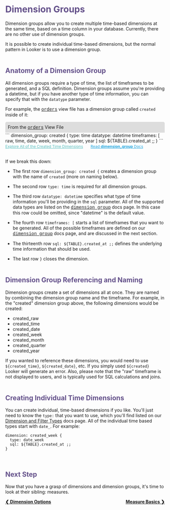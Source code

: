 <h1 style="color:rgb(100,81,138)">Dimension Groups</h1>

Dimension groups allow you to create multiple time-based dimensions at the same time, based on a time column in your database. Currently, there are no other use of dimension groups.

It is possible to create individual time-based dimensions, but the normal pattern in Looker is to use a dimension group.<br /><br />



<h2 style="color:rgb(100,81,138)">Anatomy of a Dimension Group</h2>

All dimension groups require a type of time, the list of timeframes to be generated, and a SQL definition.  Dimension groups assume you're providing a datetime, but if you have another type of time information, you can specify that with the `datatype` parameter.

For example, the <a href="https://learn.looker.com/projects/e-commerce/files/orders.view.lkml" style="font-family:Monaco,Menlo,Consolas,Courier New,monospace;">orders</a> view file has a dimension group called `created` inside of it:

<div style="border-radius:5px 5px 0 0;padding:8px;background-color:rgb(221,221,221);">
 From the <a href="https://learn.looker.com/projects/e-commerce/files/orders.view.lkml" style="font-family:Monaco,Menlo,Consolas,Courier New,monospace;">orders</a> View File</a>
</div>
```
dimension_group: created {
  type: time
  datatype: datetime
  timeframes: [
    raw,
    time,
    date,
    week,
    month,
    quarter,
    year
  ]
  sql: ${TABLE}.created_at ;;
}
```
<a style="color:rgb(87,190,190);font-size:12px;margin-right:20px;" href="https://learn.looker.com/explore/e_commerce/orders?qid=3p4HPhJyr3HYuEEkdN1Bar" target="_blank"><i class="fa fa-search"></i> Explore All of the Created Time Dimensions</a> <a style="color:rgb(32,165,222);font-size:12px;" href="https://docs.looker.com/reference/field-params/dimension_group" target="_blank"><i class="fa fa-file-text-o"></i> Read <b>dimension_group</b> Docs</a><br /><br />

If we break this down:

+ The first row `dimension_group: created {` creates a dimension group with the name of `created` (more on naming below).

+ The second row `type: time` is required for all dimension groups.

+ The third row `datatype: datetime` specifies what type of time information you'll be providing in the `sql` parameter. All of the supported data types are listed on the <a href="https://docs.looker.com/reference/field-params/dimension_group" style="font-family:Monaco,Menlo,Consolas,Courier New,monospace;">dimension_group</a> docs page. In this case this row could be omitted, since "datetime" is the default value.

+ The fourth row `timeframes: [` starts a list of timeframes that you want to be generated. All of the possible timeframes are defined on our <a href="https://docs.looker.com/reference/field-params/dimension_group" style="font-family:Monaco,Menlo,Consolas,Courier New,monospace;">dimension_group</a> docs page, and are discussed in the next section.

+ The thirteenth row `sql: ${TABLE}.created_at ;;` defines the underlying time information that should be used.

+ The last row `}` closes the dimension.<br /><br />



<h2 style="color:rgb(100,81,138)">Dimension Group Referencing and Naming</h2>

Dimension groups create a set of dimensions all at once. They are named by combining the dimension group name and the timeframe. For example, in the "created" dimension group above, the following dimensions would be created:

+ created_raw
+ created_time
+ created_date
+ created_week
+ created_month
+ created_quarter
+ created_year

If you wanted to reference these dimensions, you would need to use `${created_time}`, `${created_date}`, etc. If you simply used `${created}` Looker will generate an error. Also, please note that the "raw" timeframe is not displayed to users, and is typically used for SQL calculations and joins.<br /><br />



<h2 style="color:rgb(100,81,138)">Creating Individual Time Dimensions</h2>

You can create individual, time-based dimensions if you like. You'll just need to know the `type:` that you want to use, which you'll find listed on our [Dimension and Filter Types](https://docs.looker.com/reference/field-reference/dimension-type-reference#individual_time_and_date_types) docs page. All of the individual time based types start with `date_`. For example:

```
dimension: created_week {
  type: date_week
  sql: ${TABLE}.created_at ;;
}
```

<br />


<h2 style="color:rgb(100,81,138)">Next Step</h2>

Now that you have a grasp of dimensions and dimension groups, it's time to look at their sibling: measures.

<div style="float:left;font-weight:bold;">
  <a href="https://learn.looker.com/projects/e-commerce/files/06_dimension_options.md">&#10094; Dimension Options</a>
</div>

<div style="float:right;font-weight:bold;">
  <a href="https://learn.looker.com/projects/e-commerce/files/08_measure_basics.md">Measure Basics &#10095;</a>
</div>
